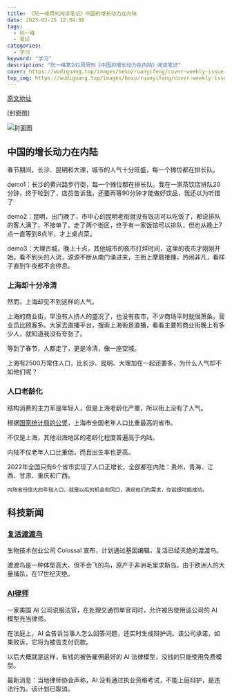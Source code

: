 ```yaml
---
title: 《阮一峰周刊阅读笔记》中国的增长动力在内陆
date: 2023-02-15 12:54:00
tags: 
  - 阮一峰
  - 笔记
categories: 
  - 学习
keyword: "学习"
description: "阮一峰第241周周刊《中国的增长动力在内陆》阅读笔记"
cover: https://wudiguang.top/images/hexo/ruanyifeng/cover-weekly-issue-241.png
top_img: https://wudiguang.top/images/hexo/ruanyifeng/cover-weekly-issue-241.png
---
```


[原文地址](https://www.ruanyifeng.com/blog/2023/02/weekly-issue-241.html)

[封面图]

![封面图](../https://wudiguang.top/images/hexo/ruanyifeng/cover-weekly-issue-241.png)

## 中国的增长动力在内陆

春节期间，长沙、昆明和大理，城市的人气十分旺盛，每一个摊位都在排长队。

demo1：长沙的黄兴路步行街，每一个摊位都在排长队。我在一家茶饮店排队20分钟，终于轮到了，店员告诉我，还要再等90分钟才能做好饮品，我还以为听错了

demo2：昆明，出门晚了，市中心的昆明老街就没有饭店可以吃饭了，都说排队的客人满了，不接单了。走了两个街区，终于有一家饭馆可以排队，但也从晚上7点一直等到8点半，才上桌点菜。

demo3：大理古城，晚上十点，其他城市的夜市打烊时间，这里的夜市才刚刚开始。看不到头的人流，源源不断从南门涌进来，主街上摩肩接踵，热闹非凡，看样子直到午夜都不会停息。

### 上海却十分冷清

然而，上海却见不到这样的人气。

上海的商业街，早没有人挤人的盛况了，也没有夜市，不少商场平时就很萧条，营业员比顾客多。大家去直播平台，搜索上海街景直播，看看主要的商业街晚上有多少人，就知道我没有夸张了。

等到了春节，人都走了，更是冷清，像一座空城。

上海有2500万常住人口，比长沙、昆明、大理加在一起还要多，为什么人气却不如他们呢？

### 人口老龄化

结构消费的主力军是年轻人，但是上海老龄化严重，所以街上没有了人气。

根据[国家统计局的公煲](http://www.stats.gov.cn/tjsj/zxfb/202105/t20210510_1817181.html)，上海市全国老年人口比重最高的省市。

不仅是上海，其他沿海地区的老龄化程度普遍高于内陆。

内陆不仅老年人口比重低，而且出生率也更高。

2022年全国只有6个省市实现了人口正增长，全部都在内陆：贵州，青海、江西、甘肃、重庆和广西。

`内陆省份庞大的年轻人口，就是以后的机会和风口，满足他们的需求，你就很可能成功。`

## 科技新闻

### [复活渡渡鸟](https://colossal.com/dodo/)

生物技术创业公司 Colossal 宣布，计划通过基因编辑，复活已经灭绝的渡渡鸟。

渡渡鸟是一种体型高大、但不会飞的鸟，原产于非洲毛里求斯岛。由于欧洲人的大量捕杀，在17世纪灭绝。

###  [AI律师](https://www.cbsnews.com/news/ai-powered-robot-lawyer-takes-its-first-court-case/)

一家美国 AI 公司说服法官，在处理交通罚单官司时，允许被告使用该公司的 AI 模型充当律师。

在法庭上，AI 会告诉当事人怎么回答问题，还实时生成辩护词。该公司承诺，如果败诉，它将为被告支付罚款。

以后大概就是这样，有钱的被告雇佣最好的 AI 法律模型，没钱的只能使用免费模型。

最新消息：当地律师协会声称，AI 没有通过执业资格考试，不能上庭辩护，是违法行为。该计划已取消。


